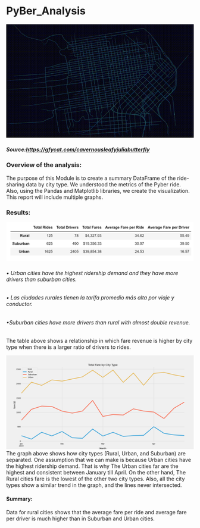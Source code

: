 # PyBer_Analysis
![img](CavernousLeafyJuliabutterfly-mobile.gif)

##### Source:https://gfycat.com/cavernousleafyjuliabutterfly
### Overview of the analysis:
The purpose of this Module is to create a summary DataFrame of the ride-sharing data by city type. We understood the metrics of the Pyber ride. Also, using the Pandas and Matplotlib libraries, we create the visualization. This report will include multiple graphs.
### Results:
![img](https://github.com/Edgarhv/PyBer_Analysis/blob/d299b88bb5905757b2800acc98bb27ec67adc484/PyBer%20summary%20DataFrame.png)
###### • Urban cities have the highest ridership demand and they have more drivers than suburban cities.
###### • Las ciudades rurales tienen la tarifa promedio más alta por viaje y conductor.
###### •Suburban cities have more drivers than rural with almost double revenue.
The table above shows a relationship in which fare revenue is higher by city type when there is a larger ratio of drivers to rides.

![img](https://github.com/Edgarhv/PyBer_Analysis/blob/581fb033183bb76ee697dcaffc6ed46b307946ce/Fig8.png)
The graph above shows how city types (Rural, Urban, and Suburban) are separated. One assumption that we can make is because Urban cities have the highest ridership demand. That is why The Urban cities far are the highest and consistent between January till April. On the other hand, The Rural cities fare is the lowest of the other two city types. Also, all the city types show a similar trend in the graph, and the lines never intersected.
#### Summary:
Data for rural cities shows that the average fare per ride and average fare per driver is much higher than in Suburban and Urban cities.
